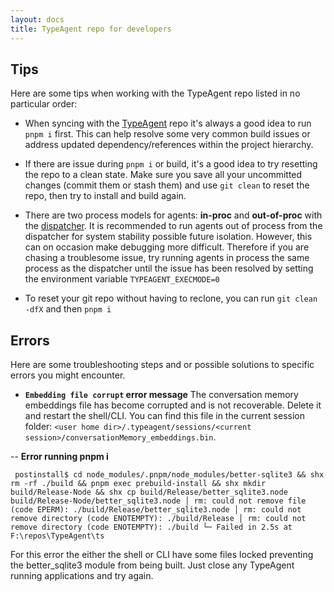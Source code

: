 ```yaml
---
layout: docs
title: TypeAgent repo for developers
---
```


## Tips

Here are some tips when working with the TypeAgent repo listed in no particular order:

- When syncing with the [TypeAgent](/) repo it's always a good idea to run `pnpm i` first. This can help resolve some very common build issues or address updated dependency/references within the project hierarchy.

- If there are issue during `pnpm i` or build, it's a good idea to try resetting the repo to a clean state. Make sure you save all your uncommitted changes (commit them or stash them) and use `git clean` to reset the repo, then try to install and build again.

- There are two process models for agents: **in-proc** and **out-of-proc** with the [dispatcher](../../../ts/packages/dispatcher/). It is recommended to run agents out of process from the dispatcher for system stability possible future isolation. However, this can on occasion make debugging more difficult. Therefore if you are chasing a troublesome issue, try running agents in process the same process as the dispatcher until the issue has been resolved by setting the environment variable `TYPEAGENT_EXECMODE=0`

- To reset your git repo without having to reclone, you can run `git clean -dfX` and then `pnpm i`

## Errors

Here are some troubleshooting steps and or possible solutions to specific errors you might encounter.

- **`Embedding file corrupt` error message** The conversation memory embeddings file has become corrupted and is not recoverable. Delete it and restart the shell/CLI. You can find this file in the current session folder: `<user home dir>/.typeagent/sessions/<current session>/conversationMemory_embeddings.bin`.

-- **Error running pnpm i**

` postinstall$ cd node_modules/.pnpm/node_modules/better-sqlite3 && shx rm -rf ./build && pnpm exec prebuild-install && shx mkdir build/Release-Node && shx cp build/Release/better_sqlite3.node build/Release-Node/better_sqlite3.node
│ rm: could not remove file (code EPERM): ./build/Release/better_sqlite3.node
│ rm: could not remove directory (code ENOTEMPTY): ./build/Release
│ rm: could not remove directory (code ENOTEMPTY): ./build
└─ Failed in 2.5s at F:\repos\TypeAgent\ts`

For this error the either the shell or CLI have some files locked preventing the better_sqlite3 module from being built. Just close any TypeAgent running applications and try again.

